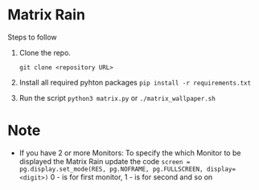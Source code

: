 # Matrix Rain

Steps to follow

1. Clone the repo.

   ```git clone <repository URL>```

2. Install all required pyhton packages
   ```pip install -r requirements.txt```

3. Run the script
   ```python3 matrix.py```
   or
   ```./matrix_wallpaper.sh```

# Note
- If you have 2 or more Monitors:
To specify the which Monitor to be displayed the Matrix Rain update the code
```screen = pg.display.set_mode(RES, pg.NOFRAME, pg.FULLSCREEN, display=<digit>)```
0 - is for first monitor, 1 - is for second and so on


